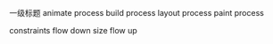 一级标题
animate process
build process
layout process
paint process

constraints flow down
size flow up
